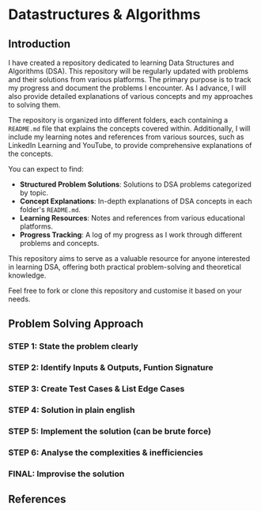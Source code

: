# Datastructures & Algorithms

## Introduction

I have created a repository dedicated to learning Data Structures and Algorithms (DSA). This repository will be regularly updated with problems and their solutions from various platforms. The primary purpose is to track my progress and document the problems I encounter. As I advance, I will also provide detailed explanations of various concepts and my approaches to solving them.

The repository is organized into different folders, each containing a `README.md` file that explains the concepts covered within. Additionally, I will include my learning notes and references from various sources, such as LinkedIn Learning and YouTube, to provide comprehensive explanations of the concepts.

You can expect to find:

- **Structured Problem Solutions**: Solutions to DSA problems categorized by topic.
- **Concept Explanations**: In-depth explanations of DSA concepts in each folder's `README.md`.
- **Learning Resources**: Notes and references from various educational platforms.
- **Progress Tracking**: A log of my progress as I work through different problems and concepts.

This repository aims to serve as a valuable resource for anyone interested in learning DSA, offering both practical problem-solving and theoretical knowledge.

Feel free to fork or clone this repository and customise it based on your needs.

## Problem Solving Approach
### STEP 1: State the problem clearly

### STEP 2: Identify Inputs & Outputs, Funtion Signature  

### STEP 3: Create Test Cases & List Edge Cases

### STEP 4: Solution in plain english

### STEP 5: Implement the solution (can be brute force)

### STEP 6: Analyse the complexities & inefficiencies

### FINAL: Improvise the solution

## References
